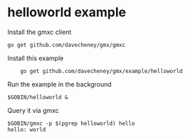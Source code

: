# helloworld example

Install the gmxc client

	go get github.com/davecheney/gmx/gmxc

Install this example 

        go get github.com/davecheney/gmx/example/helloworld

Run the example in the background

	$GOBIN/helloworld &

Query it via gmxc

	$GOBIN/gmxc -p $(pgrep helloworld) hello
	hello: world

